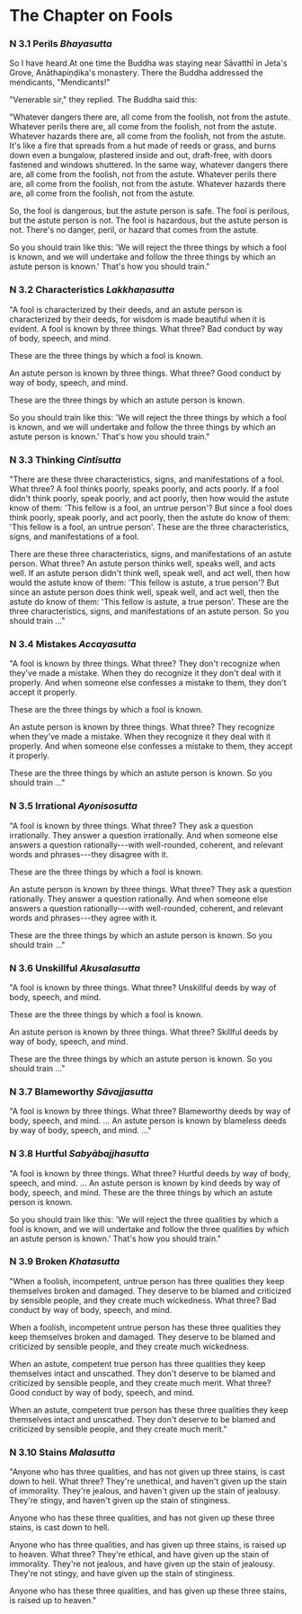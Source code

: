 # The Chapter on Fools

### N 3.1 Perils  *Bhayasutta*

So I have heard.At one time the Buddha was staying near
Sāvatthī in Jeta's Grove, Anāthapiṇḍika's
monastery. There the Buddha addressed the mendicants, "Mendicants!"

"Venerable sir," they replied. The Buddha said this:

"Whatever dangers there are, all come from the foolish, not from the
astute. Whatever perils there are, all come from the foolish, not from
the astute. Whatever hazards there are, all come from the foolish, not
from the astute. It's like a fire that spreads from a hut made of reeds
or grass, and burns down even a bungalow, plastered inside and out,
draft-free, with doors fastened and windows shuttered. In the same way,
whatever dangers there are, all come from the foolish, not from the
astute. Whatever perils there are, all come from the foolish, not from
the astute. Whatever hazards there are, all come from the foolish, not
from the astute.

So, the fool is dangerous, but the astute person is safe. The fool is
perilous, but the astute person is not. The fool is hazardous, but the
astute person is not. There's no danger, peril, or hazard that comes
from the astute.

So you should train like this: 'We will reject the three things by which
a fool is known, and we will undertake and follow the three things by
which an astute person is known.' That's how you should train."

<!--pg-->
### N 3.2 Characteristics  *Lakkhaṇasutta*

"A fool is characterized by their deeds, and an astute person is
characterized by their deeds, for wisdom is made beautiful when it is
evident. A fool is known by three things. What three? Bad conduct by way
of body, speech, and mind.

These are the three things by which a fool is known.

An astute person is known by three things. What three? Good conduct by
way of body, speech, and mind.

These are the three things by which an astute person is known.

So you should train like this: 'We will reject the three things by which
a fool is known, and we will undertake and follow the three things by
which an astute person is known.' That's how you should train."

<!--pg-->
### N 3.3 Thinking  *Cintīsutta*

"There are these three characteristics, signs, and manifestations of a
fool. What three? A fool thinks poorly, speaks poorly, and acts poorly.
If a fool didn't think poorly, speak poorly, and act poorly, then how
would the astute know of them: 'This fellow is a fool, an untrue
person'? But since a fool does think poorly, speak poorly, and act
poorly, then the astute do know of them: 'This fellow is a fool, an
untrue person'. These are the three characteristics, signs, and
manifestations of a fool.

There are these three characteristics, signs, and manifestations of an
astute person. What three? An astute person thinks well, speaks well,
and acts well. If an astute person didn't think well, speak well, and
act well, then how would the astute know of them: 'This fellow is
astute, a true person'? But since an astute person does think well,
speak well, and act well, then the astute do know of them: 'This fellow
is astute, a true person'. These are the three characteristics, signs,
and manifestations of an astute person. So you should train ..."

<!--pg-->
### N 3.4 Mistakes  *Accayasutta*

"A fool is known by three things. What three? They don't recognize when
they've made a mistake. When they do recognize it they don't deal with
it properly. And when someone else confesses a mistake to them, they
don't accept it properly.

These are the three things by which a fool is known.

An astute person is known by three things. What three? They recognize
when they've made a mistake. When they recognize it they deal with it
properly. And when someone else confesses a mistake to them, they accept
it properly.

These are the three things by which an astute person is known. So you
should train ..."

<!--pg-->
### N 3.5 Irrational  *Ayonisosutta*

"A fool is known by three things. What three? They ask a question
irrationally. They answer a question irrationally. And when someone else
answers a question rationally---with well-rounded, coherent, and
relevant words and phrases---they disagree with it.

These are the three things by which a fool is known.

An astute person is known by three things. What three? They ask a
question rationally. They answer a question rationally. And when someone
else answers a question rationally---with well-rounded, coherent, and
relevant words and phrases---they agree with it.

These are the three things by which an astute person is known. So you
should train ..."

<!--pg-->
### N 3.6 Unskillful  *Akusalasutta*

"A fool is known by three things. What three? Unskillful deeds by way of
body, speech, and mind.

These are the three things by which a fool is known.

An astute person is known by three things. What three? Skillful deeds by
way of body, speech, and mind.

These are the three things by which an astute person is known. So you
should train ..."

<!--pg-->
### N 3.7 Blameworthy  *Sāvajjasutta*

"A fool is known by three things. What three? Blameworthy deeds by way
of body, speech, and mind. ... An astute person is known by blameless
deeds by way of body, speech, and mind. ..."

<!--pg-->
### N 3.8 Hurtful  *Sabyābajjhasutta*

"A fool is known by three things. What three? Hurtful deeds by way of
body, speech, and mind. ... An astute person is known by kind deeds by
way of body, speech, and mind. These are the three things by which an
astute person is known.

So you should train like this: 'We will reject the three qualities by
which a fool is known, and we will undertake and follow the three
qualities by which an astute person is known.' That's how you should
train."

<!--pg-->
### N 3.9 Broken  *Khatasutta*

"When a foolish, incompetent, untrue person has three qualities they
keep themselves broken and damaged. They deserve to be blamed and
criticized by sensible people, and they create much wickedness. What
three? Bad conduct by way of body, speech, and mind.

When a foolish, incompetent untrue person has these three qualities they
keep themselves broken and damaged. They deserve to be blamed and
criticized by sensible people, and they create much wickedness.

When an astute, competent true person has three qualities they keep
themselves intact and unscathed. They don't deserve to be blamed and
criticized by sensible people, and they create much merit. What three?
Good conduct by way of body, speech, and mind.

When an astute, competent true person has these three qualities they
keep themselves intact and unscathed. They don't deserve to be blamed
and criticized by sensible people, and they create much merit."

<!--pg-->
### N 3.10 Stains  *Malasutta*

"Anyone who has three qualities, and has not given up three stains, is
cast down to hell. What three? They're unethical, and haven't given up
the stain of immorality. They're jealous, and haven't given up the stain
of jealousy. They're stingy, and haven't given up the stain of
stinginess.

Anyone who has these three qualities, and has not given up these three
stains, is cast down to hell.

Anyone who has three qualities, and has given up three stains, is raised
up to heaven. What three? They're ethical, and have given up the stain
of immorality. They're not jealous, and have given up the stain of
jealousy. They're not stingy, and have given up the stain of stinginess.

Anyone who has these three qualities, and has given up these three
stains, is raised up to heaven."

